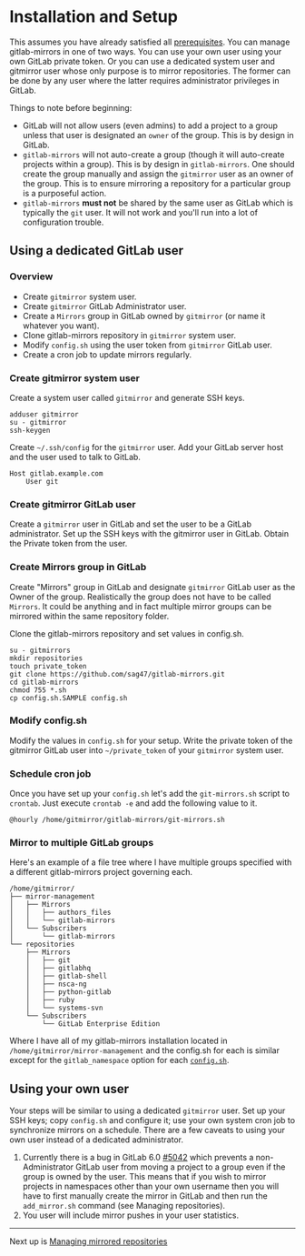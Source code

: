 # Installation and Setup

This assumes you have already satisfied all [prerequisites](prerequisites.md).
You can manage gitlab-mirrors in one of two ways.  You can use your own user
using your own GitLab private token.  Or you can use a dedicated system user and
gitmirror user whose only purpose is to mirror repositories.  The former can be
done by any user where the latter requires administrator privileges in GitLab.

Things to note before beginning:

* GitLab will not allow users (even admins) to add a project to a group unless
  that user is designated an `owner` of the group.  This is by design in GitLab.
* `gitlab-mirrors` will not auto-create a group (though it will auto-create
  projects within a group).  This is by design in `gitlab-mirrors`.  One should
  create the group manually and assign the `gitmirror` user as an owner of the
  group.  This is to ensure mirroring a repository for a particular group is a
  purposeful action.
* `gitlab-mirrors` **must not** be shared by the same user as GitLab which is
  typically the `git` user.  It will not work and you'll run into a lot of
  configuration trouble.

## Using a dedicated GitLab user

### Overview

* Create `gitmirror` system user.
* Create `gitmirror` GitLab Administrator user.
* Create a `Mirrors` group in GitLab owned by `gitmirror` (or name it whatever
  you want).
* Clone gitlab-mirrors repository in `gitmirror` system user.
* Modify `config.sh` using the user token from `gitmirror` GitLab user.
* Create a cron job to update mirrors regularly.

### Create gitmirror system user

Create a system user called `gitmirror` and generate SSH keys.

    adduser gitmirror
    su - gitmirror
    ssh-keygen

Create `~/.ssh/config` for the `gitmirror` user.  Add your GitLab server host
and the user used to talk to GitLab.

    Host gitlab.example.com
        User git

### Create gitmirror GitLab user

Create a `gitmirror` user in GitLab and set the user to be a GitLab
administrator.  Set up the SSH keys with the gitmirror user in GitLab.  Obtain
the Private token from the user.

### Create Mirrors group in GitLab

Create "Mirrors" group in GitLab and designate `gitmirror` GitLab user as the
Owner of the group.  Realistically the group does not have to be called
`Mirrors`.  It could be anything and in fact multiple mirror groups can be
mirrored within the same repository folder.

Clone the gitlab-mirrors repository and set values in config.sh.

    su - gitmirrors
    mkdir repositories
    touch private_token
    git clone https://github.com/sag47/gitlab-mirrors.git
    cd gitlab-mirrors
    chmod 755 *.sh
    cp config.sh.SAMPLE config.sh

### Modify config.sh

Modify the values in `config.sh` for your setup.
Write the private token of the gitmirror GitLab user into `~/private_token` of
your `gitmirror` system user.

### Schedule cron job

Once you have set up your `config.sh` let's add the `git-mirrors.sh` script to
`crontab`.  Just execute `crontab -e` and add the following value to it.

    @hourly /home/gitmirror/gitlab-mirrors/git-mirrors.sh

### Mirror to multiple GitLab groups

Here's an example of a file tree where I have multiple groups specified with a
different gitlab-mirrors project governing each.

```
/home/gitmirror/
├── mirror-management
│   ├── Mirrors
│   │   ├── authors_files
│   │   └── gitlab-mirrors
│   └── Subscribers
│       └── gitlab-mirrors
└── repositories
    ├── Mirrors
    │   ├── git
    │   ├── gitlabhq
    │   ├── gitlab-shell
    │   ├── nsca-ng
    │   ├── python-gitlab
    │   ├── ruby
    │   └── systems-svn
    └── Subscribers
        └── GitLab Enterprise Edition
```

Where I have all of my gitlab-mirrors installation located in
`/home/gitmirror/mirror-management` and the config.sh for each is similar except
for the `gitlab_namespace` option for each [`config.sh`](../config.sh.SAMPLE).

## Using your own user

Your steps will be similar to using a dedicated `gitmirror` user.  Set up your
SSH keys; copy `config.sh` and configure it; use your own system cron job to
synchronize mirrors on a schedule.  There are a few caveats to using your own
user instead of a dedicated administrator.

1. Currently there is a bug in GitLab 6.0 [#5042][1] which prevents a
   non-Administrator GitLab user from moving a project to a group even if the
   group is owned by the user.  This means that if you wish to mirror projects
   in namespaces other than your own username then you will have to first
   manually create the mirror in GitLab and then run the `add_mirror.sh` command
   (see Managing repositories).
2. You user will include mirror pushes in your user statistics.

---
Next up is [Managing mirrored repositories](management.md)

[1]: https://github.com/gitlabhq/gitlabhq/issues/5042
